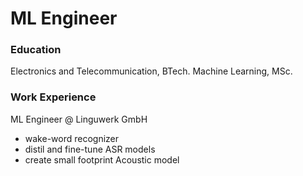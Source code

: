 # ML Engineer

### Education
Electronics and Telecommunication, BTech.
Machine Learning, MSc.

### Work Experience

ML Engineer @ Linguwerk GmbH
- wake-word recognizer
- distil and fine-tune ASR models
- create small footprint Acoustic model

